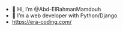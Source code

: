 - 👋 Hi, I’m @Abd-ElRahmanMamdouh
- 👀 I’m a web developer with Python/Django
- https://era-coding.com/
